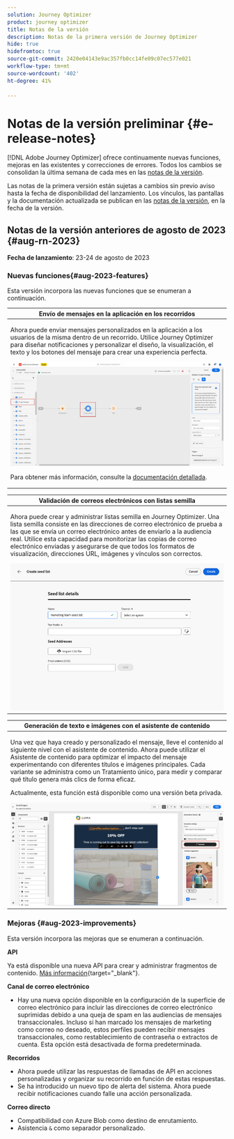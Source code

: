 ```yaml
---
solution: Journey Optimizer
product: journey optimizer
title: Notas de la versión
description: Notas de la primera versión de Journey Optimizer
hide: true
hidefromtoc: true
source-git-commit: 2420e04143e9ac357fb0cc14fe09c07ec577e021
workflow-type: tm+mt
source-wordcount: '402'
ht-degree: 41%

---
```


# Notas de la versión preliminar {#e-release-notes}

[!DNL Adobe Journey Optimizer] ofrece continuamente nuevas funciones, mejoras en las existentes y correcciones de errores. Todos los cambios se consolidan la última semana de cada mes en las [notas de la versión](release-notes.md).

Las notas de la primera versión están sujetas a cambios sin previo aviso hasta la fecha de disponibilidad del lanzamiento. Los vínculos, las pantallas y la documentación actualizada se publican en las [notas de la versión](release-notes.md), en la fecha de la versión.

## Notas de la versión anteriores de agosto de 2023 {#aug-rn-2023}

**Fecha de lanzamiento**: 23-24 de agosto de 2023

### Nuevas funciones{#aug-2023-features}

Esta versión incorpora las nuevas funciones que se enumeran a continuación.

<table>
<thead>
<tr>
<th><strong>Envío de mensajes en la aplicación en los recorridos</strong><br/></th>
</tr>
</thead>
<tbody>
<tr>
<td>
<p>Ahora puede enviar mensajes personalizados en la aplicación a los usuarios de la misma dentro de un recorrido. Utilice Journey Optimizer para diseñar notificaciones y personalizar el diseño, la visualización, el texto y los botones del mensaje para crear una experiencia perfecta.</p>
<img src="assets/in_app_journey_1.png"/>
<p>Para obtener más información, consulte la <a href="../in-app/get-started-in-app.md">documentación detallada</a>.</p>
</tr>
</tbody>
</table>


<table>
<thead>
<tr>
<th><strong>Validación de correos electrónicos con listas semilla</strong><br/></th>
</tr>
</thead>
<tbody>
<tr>
<td>
<p>Ahora puede crear y administrar listas semilla en Journey Optimizer. Una lista semilla consiste en las direcciones de correo electrónico de prueba a las que se envía un correo electrónico antes de enviarlo a la audiencia real. Utilice esta capacidad para monitorizar las copias de correo electrónico enviadas y asegurarse de que todos los formatos de visualización, direcciones URL, imágenes y vínculos son correctos.</p>
<img src="../configuration/assets/seed-list-details.png">
<!--p>For more information, refer to the <a href="../audience/get-started-audience-orchestration.md">detailed documentation</a>.</p-->
</td>
</tr>
</tbody>
</table>


<table>
<thead>
<tr>
<th><strong>Generación de texto e imágenes con el asistente de contenido</strong><br/></th>
</tr>
</thead>
<tbody>
<tr>
<td>
<p>Una vez que haya creado y personalizado el mensaje, lleve el contenido al siguiente nivel con el asistente de contenido. Ahora puede utilizar el Asistente de contenido para optimizar el impacto del mensaje experimentando con diferentes títulos e imágenes principales. Cada variante se administra como un Tratamiento único, para medir y comparar qué título genera más clics de forma eficaz.</p>
<p>Actualmente, esta función está disponible como una versión beta privada.</p>
<img src="assets/gen-ai-image-2.png"/>
<!--p>For more information, refer to the <a href="../start/search-filter-categorize.md#tags">detailed documentation</a>.</p-->
</td>
</tr>
</tbody>
</table>



### Mejoras {#aug-2023-improvements}

Esta versión incorpora las mejoras que se enumeran a continuación.

**API**

Ya está disponible una nueva API para crear y administrar fragmentos de contenido. [Más información](https://developer.adobe.com/journey-optimizer-apis/references/content-templates/#tag/Content-fragment-API){target="_blank"}.

**Canal de correo electrónico**

* Hay una nueva opción disponible en la configuración de la superficie de correo electrónico para incluir las direcciones de correo electrónico suprimidas debido a una queja de spam en las audiencias de mensajes transaccionales. Incluso si han marcado los mensajes de marketing como correo no deseado, estos perfiles pueden recibir mensajes transaccionales, como restablecimiento de contraseña o extractos de cuenta. Esta opción está desactivada de forma predeterminada.

**Recorridos**

* Ahora puede utilizar las respuestas de llamadas de API en acciones personalizadas y organizar su recorrido en función de estas respuestas.
* Se ha introducido un nuevo tipo de alerta del sistema. Ahora puede recibir notificaciones cuando falle una acción personalizada.


**Correo directo**

* Compatibilidad con Azure Blob como destino de enrutamiento.
* Asistencia `&` como separador personalizado.